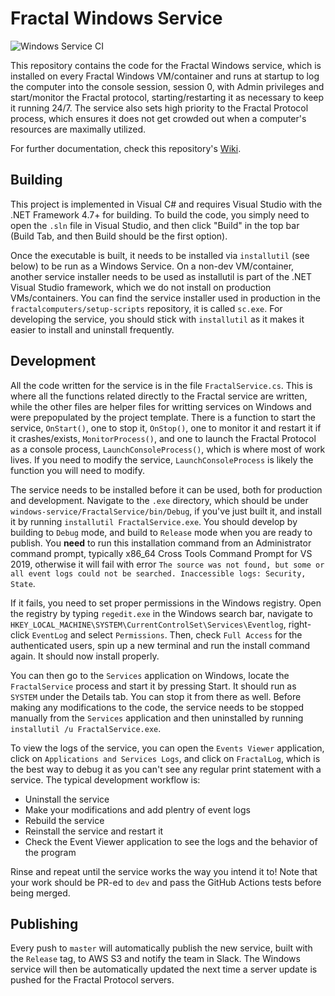 # Fractal Windows Service

![Windows Service CI](https://github.com/fractalcomputers/windows-service/workflows/Windows%20Service%20CI/badge.svg)

This repository contains the code for the Fractal Windows service, which is installed on every Fractal Windows VM/container and runs at startup to log the computer into the console session, session 0, with Admin privileges and start/monitor the Fractal protocol, starting/restarting it as necessary to keep it running 24/7. The service also sets high priority to the Fractal Protocol process, which ensures it does not get crowded out when a computer's resources are maximally utilized.

For further documentation, check this repository's [Wiki](https://github.com/fractalcomputers/windows-service/wiki). 

## Building

This project is implemented in Visual C# and requires Visual Studio with the .NET Framework 4.7+ for building. To build the code, you simply need to open the `.sln` file in Visual Studio, and then click "Build" in the top bar (Build Tab, and then Build should be the first option).

Once the executable is built, it needs to be installed via `installutil` (see below) to be run as a Windows Service. On a non-dev VM/container, another service installer needs to be used as installutil is part of the .NET Visual Studio framework, which we do not install on production VMs/containers. You can find the service installer used in production in the `fractalcomputers/setup-scripts` repository, it is called `sc.exe`. For developing the service, you should stick with `installutil` as it makes it easier to install and uninstall frequently.

## Development

All the code written for the service is in the file `FractalService.cs`. This is where all the functions related directly to the Fractal service are written, while the other files are helper files for writting services on Windows and were prepopulated by the project template. There is a function to start the service, `OnStart()`, one to stop it, `OnStop()`, one to monitor it and restart it if it crashes/exists, `MonitorProcess()`, and one to launch the Fractal Protocol as a console process, `LaunchConsoleProcess()`, which is where most of work lives. If you need to modify the service, `LaunchConsoleProcess` is likely the function you will need to modify.

The service needs to be installed before it can be used, both for production and development. Navigate to the `.exe` directory, which should be under `windows-service/FractalService/bin/Debug`, if you've just built it, and install it by running `installutil FractalService.exe`. You should develop by building to `Debug` mode, and build to `Release` mode when you are ready to publish. You **need** to run this installation command from an Administrator command prompt, typically x86_64 Cross Tools Command Prompt for VS 2019, otherwise it will fail with error `The source was not found, but some or all event logs could not be searched. Inaccessible logs: Security, State`.

If it fails, you need to set proper permissions in the Windows registry. Open the registry by typing `regedit.exe` in the Windows search bar, navigate to `HKEY_LOCAL_MACHINE\SYSTEM\CurrentControlSet\Services\Eventlog`, right-click `EventLog` and select `Permissions`. Then, check `Full Access` for the authenticated users, spin up a new terminal and run the install command again. It should now install properly.

You can then go to the `Services` application on Windows, locate the `FractalService` process and start it by pressing Start. It should run as `SYSTEM` under the Details tab. You can stop it from there as well. Before making any modifications to the code, the service needs to be stopped manually from the `Services` application and then uninstalled by running `installutil /u FractalService.exe`. 

To view the logs of the service, you can open the `Events Viewer` application, click on `Applications and Services Logs`, and click on `FractalLog`, which is the best way to debug it as you can't see any regular print statement with a service. The typical development workflow is:

- Uninstall the service
- Make your modifications and add plentry of event logs
- Rebuild the service
- Reinstall the service and restart it
- Check the Event Viewer application to see the logs and the behavior of the program

Rinse and repeat until the service works the way you intend it to! Note that your work should be PR-ed to `dev` and pass the GitHub Actions tests before being merged.

## Publishing

Every push to `master` will automatically publish the new service, built with the `Release` tag, to AWS S3 and notify the team in Slack. The Windows service will then be automatically updated the next time a server update is pushed for the Fractal Protocol servers.

